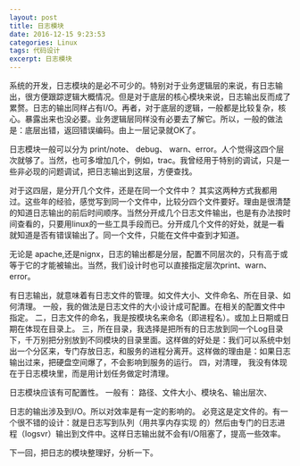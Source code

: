 ```yaml
---
layout: post
title: 日志模块
date: 2016-12-15 9:23:53
categories: Linux
tags: 代码设计 
excerpt: 日志模块
---
```



系统的开发，日志模块的是必不可少的。特别对于业务逻辑层的来说，有日志输出，很方便跟踪逻辑大概情况。但是对于底层的核心模块来说，日志输出反而成了累赘。日志的输出同样占有I/O。再者，对于底层的逻辑，一般都是比较复杂，核心。暴露出来也没必要。业务逻辑层同样没有必要去了解它。所以，一般的做法是：底层出错，返回错误编码。由上一层记录就OK了。

日志模块一般可以分为 print/note、 debug、 warn、error。人个觉得这四个层次就够了。当然，也可多增加几个，例如，trac。我曾经用于特别的调试，只是一些非必现的问题调试，把日志输出到这层，方便查找。
 
对于这四层，是分开几个文件，还是在同一个文件中？ 其实这两种方式我都用过。这些年的经验，感觉写到同一个文件中，比较分四个文件要好。理由是很清楚的知道日志输出的前后时间顺序。当然分开成几个日志文件输出，也是有办法按时间查看的，只要用linux的一些工具手段而已。分开成几个文件的好处，就是一看就知道是否有错误输出了。同一个文件，只能在文件中查到才知道。

无论是 apache,还是nignx，日志的输出都是分层，配置不同层次的，只有高于或等于它的才能被输出。当然，我们设计时也可以直接指定层次print、warn、error。

有日志输出，就意味着有日志文件的管理。如文件大小、文件命名、所在目录、如何清理。
一般，我的做法是日志文件的大小设计成可配置。在相关的配置文件中指定。
二，日志文件的命名，我是按模块名来命名（即进程名）。或加上日期或日期在体现在目录上。
三，所在目录，我选择是把所有的日志放到同一个Log目录下，千万别把分别放到不同模块的目录里面。这样做的好处是：我们可以系统中划出一个分区来，专门存放日志，和服务的进程分离开。这样做的理由是：如果日志输出过来，把硬盘空间爆了，不会影响到服务的运行。
四，对清理， 我没有体现在于日志模块里，而是用计划任务做定时清理。

日志模块应该有可配置性。 一般有：
路径、文件大小、模块名、输出层次、
 
日志的输出涉及到I/O。所以对效率是有一定的影响的。 必竞这是定文件的。有一个很不错的设计：就是日志写到队列（用共享内存实现 的）然后由专门的日志进程（logsvr）输出到文件中。这样日志输出就不会有I/O阻塞了，提高一些效率。

下一回，把日志的模块整理好，分析一下。










